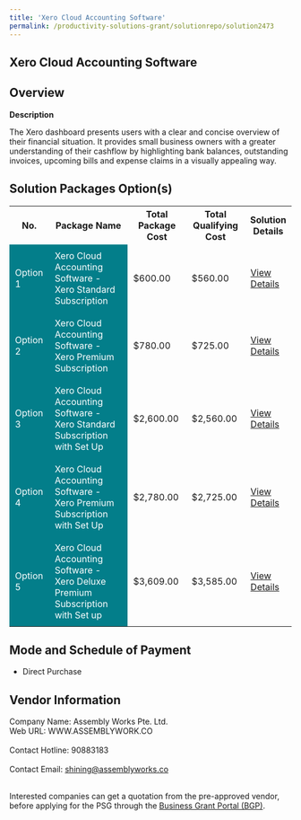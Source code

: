 ```yaml
---
title: 'Xero Cloud Accounting Software'
permalink: /productivity-solutions-grant/solutionrepo/solution2473
---
```


## Xero Cloud Accounting Software

## Overview

**Description**

The Xero dashboard presents users with a clear and concise overview of their financial situation. It provides small business owners with a greater understanding of their cashflow by highlighting bank balances, outstanding invoices, upcoming bills and expense claims in a visually appealing way.

## Solution Packages Option(s)

<table>
<tr>
<th><b>No.</b></th>
<th><b>Package Name</b></th>
<th><b>Total Package Cost</b></th>
<th><b>Total Qualifying Cost</b></th>
<th><b>Solution Details</b></th>
</tr>
<tr>
<td style='padding: 10px; background-color: #037E8A; color: #FFFFFF;'>Option 1</td>
<td style='padding: 10px; background-color: #037E8A; color: #FFFFFF;'>Xero Cloud Accounting Software - Xero Standard Subscription</td>
<td style='padding: 10px;'>$600.00</td>
<td style='padding: 10px;'>$560.00</td>
<td style='padding: 10px;'><a href='https://www.gobusiness.gov.sg/images/psg/Assembly_Works_20200948_Desensitised_Annex_3_Part_1.pdf' target='_blank'>View Details</a></td>
</tr>
<tr>
<td style='padding: 10px; background-color: #037E8A; color: #FFFFFF;'>Option 2</td>
<td style='padding: 10px; background-color: #037E8A; color: #FFFFFF;'>Xero Cloud Accounting Software - Xero Premium Subscription</td>
<td style='padding: 10px;'>$780.00</td>
<td style='padding: 10px;'>$725.00</td>
<td style='padding: 10px;'><a href='https://www.gobusiness.gov.sg/images/psg/Assembly_Works_20200948_Desensitised_Annex_3_Part_2.pdf' target='_blank'>View Details</a></td>
</tr>
<tr>
<td style='padding: 10px; background-color: #037E8A; color: #FFFFFF;'>Option 3</td>
<td style='padding: 10px; background-color: #037E8A; color: #FFFFFF;'>Xero Cloud Accounting Software - Xero Standard Subscription with Set Up</td>
<td style='padding: 10px;'>$2,600.00</td>
<td style='padding: 10px;'>$2,560.00</td>
<td style='padding: 10px;'><a href='https://www.gobusiness.gov.sg/images/psg/Assembly_Works_20200948_Desensitised_Annex_3_Part_3.pdf' target='_blank'>View Details</a></td>
</tr>
<tr>
<td style='padding: 10px; background-color: #037E8A; color: #FFFFFF;'>Option 4</td>
<td style='padding: 10px; background-color: #037E8A; color: #FFFFFF;'>Xero Cloud Accounting Software - Xero Premium Subscription with Set Up</td>
<td style='padding: 10px;'>$2,780.00</td>
<td style='padding: 10px;'>$2,725.00</td>
<td style='padding: 10px;'><a href='https://www.gobusiness.gov.sg/images/psg/Assembly_Works_20200948_Desensitised_Annex_3_Part_4.pdf' target='_blank'>View Details</a></td>
</tr>
<tr>
<td style='padding: 10px; background-color: #037E8A; color: #FFFFFF;'>Option 5</td>
<td style='padding: 10px; background-color: #037E8A; color: #FFFFFF;'>Xero Cloud Accounting Software - Xero Deluxe Premium Subscription with Set up</td>
<td style='padding: 10px;'>$3,609.00</td>
<td style='padding: 10px;'>$3,585.00</td>
<td style='padding: 10px;'><a href='https://www.gobusiness.gov.sg/images/psg/Assembly_Works_20200948_Desensitised_Annex_3_Part_5.pdf' target='_blank'>View Details</a></td>
</tr>
</table>

## Mode and Schedule of Payment

 - Direct Purchase

## Vendor Information

 Company Name: Assembly Works Pte. Ltd.<br>Web URL: WWW.ASSEMBLYWORK.CO <br><br>Contact Hotline: 90883183 <br><br>Contact Email: shining@assemblyworks.co <br><br>

Interested companies can get a quotation from the pre-approved vendor, before applying for the PSG through the <a href='https://www.businessgrants.gov.sg/' target='_blank' rel='noopener'>Business Grant Portal (BGP)</a>.

<script src="/jquery/resize-tables.js"></script>
